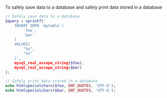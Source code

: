 To safely save data to a database and safely print data stored in a database

```php
// Safely save data to a database
$query = sprintf('
    INSERT INTO `mytable`(
        `foo`,
        `bar`
    )
    VALUES(
        "%s",
        "%s"
    )',
    mysql_real_escape_string($foo),
    mysql_real_escape_string($bar)
);
```

```php
// Safely print data stored in a database
echo htmlspecialchars($foo, ENT_QUOTES, 'UTF-8');
echo htmlspecialchars($bar, ENT_QUOTES, 'UTF-8');
```